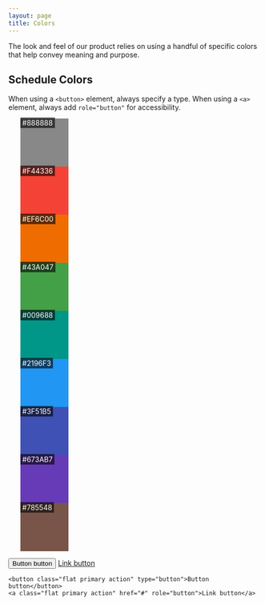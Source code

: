 ```yaml
---
layout: page
title: Colors
---
```


The look and feel of our product relies on using a handful of specific colors that help convey meaning and purpose.

## Schedule Colors

When using a `<button>` element, always specify a type. When using a `<a>` element, always add `role="button"` for accessibility.

<ul style="color:#fff;list-style:none;font-size: 14px;">
    <li style="width: 96px;height: 96px;background-color: #888888"><span style="background-color:rgba(0,0,0,0.6);padding:2px 4px;">#888888</span></li>
    <li style="width: 96px;height: 96px;background-color: #F44336"><span style="background-color:rgba(0,0,0,0.6);padding:2px 4px;">#F44336</span></li>
    <li style="width: 96px;height: 96px;background-color: #EF6C00"><span style="background-color:rgba(0,0,0,0.6);padding:2px 4px;">#EF6C00</span></li>
    <li style="width: 96px;height: 96px;background-color: #43A047"><span style="background-color:rgba(0,0,0,0.6);padding:2px 4px;">#43A047</span></li>
    <li style="width: 96px;height: 96px;background-color: #009688"><span style="background-color:rgba(0,0,0,0.6);padding:2px 4px;">#009688</span></li>
    <li style="width: 96px;height: 96px;background-color: #2196F3"><span style="background-color:rgba(0,0,0,0.6);padding:2px 4px;">#2196F3</span></li>
    <li style="width: 96px;height: 96px;background-color: #3F51B5"><span style="background-color:rgba(0,0,0,0.6);padding:2px 4px;">#3F51B5</span></li>
    <li style="width: 96px;height: 96px;background-color: #673AB7"><span style="background-color:rgba(0,0,0,0.6);padding:2px 4px;">#673AB7</span></li>
    <li style="width: 96px;height: 96px;background-color: #785548"><span style="background-color:rgba(0,0,0,0.6);padding:2px 4px;">#785548</span></li>
</ul>
<button class="flat primary action" type="button">Button button</button>
<a class="btn" href="#" role="button">Link button</a>

```
<button class="flat primary action" type="button">Button button</button>
<a class="flat primary action" href="#" role="button">Link button</a>
```
